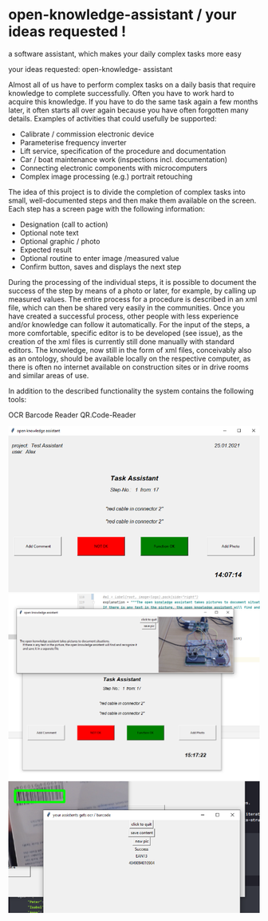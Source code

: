 # open-knowledge-assistant /  your ideas requested !
a software assistant, which makes your daily complex tasks more easy 

your ideas requested: open-knowledge- assistant

Almost all of us have to perform complex tasks on a daily basis that require knowledge to complete successfully. Often you have to work hard to acquire this knowledge. If you have to do the same task again a few months later, it often starts all over again because you have often forgotten many details.
Examples of activities that could usefully be supported:

* Calibrate / commission electronic device
*	Parameterise frequency inverter
*	Lift service, specification of the procedure and documentation
*	Car / boat maintenance work (inspections incl. documentation)
*	Connecting electronic components with microcomputers
*	Complex image processing (e.g.) portrait retouching

The idea of this project is to divide the completion of complex tasks into small, well-documented steps and then make them available on the screen. 
Each step has a screen page with the following information:

*	Designation (call to action)
*	Optional note text
*	Optional graphic / photo
*	Expected result
*	Optional routine to enter image /measured value
*	Confirm button, saves and displays the next step

During the processing of the individual steps, it is possible to document the success of the step by means of a photo or later, for example, by calling up measured values.
The entire process for a procedure is described in an xml file, which can then be shared very easily in the communities. Once you have created a successful process, other people with less experience and/or knowledge can follow it automatically. 
For the input of the steps, a more comfortable, specific editor is to be developed (see issue), as the creation of the xml files is currently still done manually with standard editors.
The knowledge, now still in the form of xml files, conceivably also as an ontology, should be available locally on the respective computer, as there is often no internet available on construction sites or in drive rooms and similar areas of use.

In addition to the described functionality the system contains the following tools:

OCR
Barcode Reader
QR.Code-Reader


<img src="https://github.com/Rellin-Entwicklung/open-knowledge-assistant/blob/main/doku-files/screen04.PNG"/>


<img src="https://github.com/Rellin-Entwicklung/open-knowledge-assistant/blob/main/doku-files/screen05.PNG"/>

<img src="https://github.com/Rellin-Entwicklung/open-knowledge-assistant/blob/main/doku-files/barcode_screen06.PNG"/>


